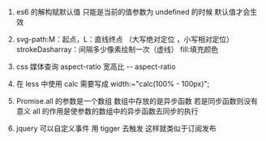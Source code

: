 1. es6 的解构赋默认值 只能是当前的值参数为 undefined 的时候 默认值才会生效

2. svg-path:M：起点，L：直线终点 （大写绝对定位 ，小写相对定位）strokeDasharray：间隔多少像素绘制一次（虚线） fill:填充颜色

3. css 媒体查询 aspect-ratio 宽高比 -- aspect-ratio

4. 在 less 中使用 calc 需要写成 width:~"calc(100% - 100px)";

5. Promise.all 的参数是一个数组 数组中存放的是异步函数 若是同步函数则没有意义 all 的作用是使参数的数组中的异步函数去同步的执行

6. jquery 可以自定义事件 用 tigger 去触发 这样就类似于订阅发布
